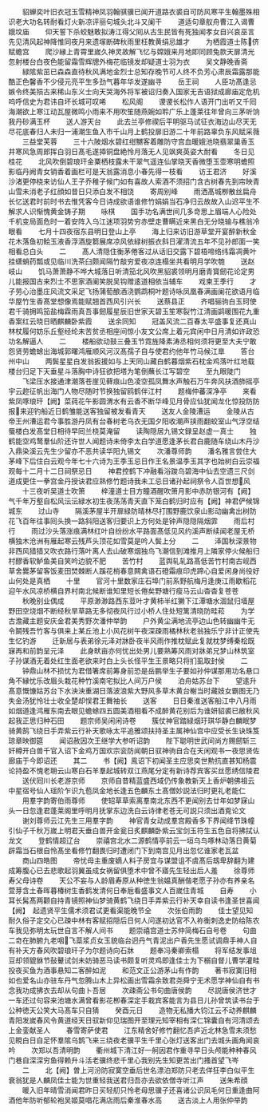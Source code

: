 <!-- { "loadSidebar": true } -->
　　貂蝉奕叶旧衣冠玉雪精神凤羽翰骐骥已闻开道路衣裘自可防风寒平生翰墨殊相识老大功名转耐看灯火新凉评丽句城头北斗又阑干
　　道适句章舣舟曹江入谒曹娥坟庙
　　仰天誓下杀蛟魅敢拟涛江得父囘从古生民皆有死独闻孝女自兴哀巫言先见清风起神降惟同夜月来遗塜断碑秋雨里枉教黄绢忌雄才
　　为栖霞道士陈侪赋蟾宫
　　爬沙縁上青霄里嵗久神灵故解飞忆与嫦娥来月地即同顾兔款天扉清光忽射楼台白夜色能留霜雪辉牕外梅花临镜发却疑道士羽为衣
　　吴文静晚香斋
　　緑隂紫茁已森森直待秋风满地金烈士总知存晚节可人终不负芳心肃辰霜露那能酷正色馨香不少侵元亮平生多劲气暮年华发遂幽寻
　　岳王祠
　　人臣功髙逢忌嫉令终美殒古来稀山东义士向天哭海外将军被诏归奏入国家无吉语狱成廊庙定危机呜呼信史为君讳自坏长城可叹唏
　　松风阁
　　谡谡长松作人语开门出听又千囘海潮欲上寒江动瓦屋微鸣小雨来不用吹笙随燕婉如聆广乐上蓬莱往年曾向三茅听饷我丹砂满玉杯
　　送人游天台
　　此去兰亭修禊后平明驱马试征衣海边山尽天无尽花底春归人未归一浦潮生鱼入市千山月上鹤投扉旧游二十年前路辜负东风赋采薇
　　三益堂芙蓉
　　三十六陂烟水碧红绀嬲客着雕防守宫血暖娥池晓翡翠巢香玉井寒风急周郎挥白羽日髙毛遂揷铜盘絶怜月落无人见飒爽英姿大耐看
　　冬日见桂花
　　北风吹倒碧琅玕金粟栖枝露未干翠气遥连仙掌晓天香微堕玉壶寒明蟾照影临丹阙青女销香着画栏可是天翁露消息小春先得一枝看
　　访王君济
　　好溪沙渚更停桡来访仙人王子乔稚子候门如有喜故人索酒不须招门含古树春先到帘映青山雪未消老子红顔如昔日只添白发不相饶
　　寄周别峰
　　雨洒髙城栁散丝扁舟长忆送君时前时书去惟凭客今日诗成欲语谁修竹娟娟当石净归云故故入山迟平生不解求人识惭愧黄金铸子期
　　咏棋
　　国手功名满世间几多竒思上眉端人心险处千机变局面危时一着安阵入乌江迷项羽势穷赤壁走曹瞒近来黑白无分晓输与樵翁冷眼看
　　七月十四夜宿东县明日登山上亭
　　海上归来访旧游草堂开宴醉新秋金花木落鱼初鲙玉液香浮酒旋篘展席凉风依緑树振衣斜日濯清流五年不见孙郎面一笑相看总白头
　　二
　　髙人清隠住衡茅倦客过从话旧交露下碧梧啼络纬霜凋黄叶挂蟏蛸药瓢或见临川洗茶臼颇闻隔竹敲穷爱夜凉连榻坐共看明月学吹匏
　　送赵岐山
　　饥马萧萧静不哗大城落日听清笳北风吹黑貂裘领明月磨青寳劒花论定男儿能报国古来烈士不思家酒阑笑脱吴钩赠逺道相依当辅车
　　戏柬王季行
　　才子劳心治墨庄风流文采足飞扬蒲萄酿酒浇鹦鹉桐叶题诗咏凤凰春满画阑花欲语月临华屋竹生香髙堂想像焉能赋翘首西风引兴长
　　送蔡县正
　　齐唱骊驹白玉珂使君千骑拥鸣笳盐梅霖雨真吾事劒履星辰旧世家天碧玉笙寒裂竹江清画鹢暖围花九重香案红云晓日晒麒麟卧紫霞
　　送余同知
　　冠盖风流二百春太平盛事复还真山林杖履何妨乐丘壑经纶未苦贫丞相座间惊小友文公席上着元宾闲中日月清如许政恐功名解逼人
　　二
　　楼船欲动鼓三叠玉节霓旌降素涛丞相何须将更至大夫宁敢怨贤劳蟾蜍出海城郭曙鸿雁顺风河汉髙孺子自与使君约他年竹马候江臯
　　答台州中山
　　两鬓星星白发翁扳援如与上天同山藏白鹤暮烟紫石枕金鸡落叶红地载楼台归足下天垂星斗落胸中诗狂欲把塔为笔倒蘸长江写碧空
　　至九眼陡门
　　飞梁压水接通津潮落苍崖见藓痕山色凌空孤凤舞水声触石万牛奔风扶酒斾摇亭宇云趂征帆出海门人物尽随时节换独留鸥鹤伴江村
　　题梅仲蕃深净亭
　　来看紫凤啄琅玕【阙】菜莼花午影圆渭水有云香不断华峰见月骨应仙犹闻龙化惊投防防报来迎钓船近日鹤雏能送客独留被发看青天
　　送友人金陵漕运
　　金陵从古帝王州漕运君今事胜游丹凤有台春树老乌衣无国夕阳收潮声挟雨翻蛟室山气浮空结蜃楼白发髙堂日相待早囘兰桡莫淹留
　　读陶隠居九锡文録呈赵虚一真士
　　独鹤能空鸡鹜羣仙阶还许世人闻题诗未倚李太白学道愿逢茅长君白鹿随车绕山木丹沙入鼎染溪云先生少留亦不恶共读华阳九锡文
　　次潘尊师韵
　　潘名雅言尝住大茅峰下后住白云观今年七十六诗为王季玉忌日作王名景温季玉其字也始树白云崇福观每十二月十二日祠祭忌日
　　神君控鹤下冲融看浴踆乌碧海中仙去空遗三尺剑道成更住一拳宫金丹授诀君应熟修竹题诗我未工忌日诸孙起祠祭令人百世想风
　　十三夜听吴道士吹箫
　　梓潼道士目方瞳酒醒吹箫月影中赤防银河有【阙】气千年万壑自松风沄沄緑水初生夜荡荡青天直下笼白鹤归时应有【阙】神君俨候锦城东
　　过山寺
　　隔溪茅屋半开扉緑防晴林尽打围野鹿饮泉山影动幽禽出树防花飞百年往事囘头换一路斜阳送客归要识上方何处是钟声隠隠隔烟霏
　　雨后村行
　　雨过沙头落涨痕满林红叶自纷纷水平路面髙低见风约溪声断续闻老屋无桥横独木沧洲有雁起寒云残芦头顶花如雪莫是吟人鬓上分
　　二
　　泽国秋深景物非西风猎猎又吹衣路行落叶离人去山破寒烟独鸟飞潮信到滩推月上隣家停火候船归村醪香软鲈鱼美自笑吟边貌不肥
　　苦竹村
　　蓝舆轧轧路髙低苦竹村南古岘西草舍爨茅留客饭麦田焚棘断人蹊花梢春意闗禽语石磴霜痕印虎蹄心自爱闲身尚役好山何处是真栖
　　十里
　　官河十里数家庄石埠门前系野航梅月逢庚江雨歇稻花迎午水风凉桥横自界村南北候断谁知里短长倦矣野塘行瘦马云山杳杳复苍苍
　　秋晚别业偶成
　　平原渺渺路西东荳叶才黄柿半红獭下江潭塘水涸鼠归墙屋野田空烧烟不断经秋旱草路无多彻夜风行过小桥人住处短篱清晓防畦菘
　　为学古澹藏主题安庆金君美秀野次潘仲举韵
　　户外黄尘满地流亭边山色转幽幽牛无令鬬残吾竹客与俱来上某丘池上小风花树午夜深疎雨橘林秋老翁独乐宁非计正使先生忆钓游
　　迁新居与表弟徐元泽对牀卧夜半风雨作推枕赋此复就枕梦缚秦桧既寐再和前韵呈元泽
　　此身畎亩亦何忧出处男儿要熟筹风雨对牀弟兄梦山林筑室子孙谋酒无着处红生面老欲来时白上头长怪平生王景略只将扪虱取封侯
　　二
　　钟鼎山林不损忧为君借箸席前筹身前恐是岳鹏举生子要如孙仲谋那用功名悬口角不縁忧乐改眉头栽花种竹溪南宅拟比人间万户侯
　　泊舟姑苏台下
　　望逺升髙意慨慷姑苏台下水泱泱重湖日落波浪紫大野风多草木黄台榭当时藏妓女霸图无乃失金汤犹怜壮士收全楚却悮君王舞袖长
　　送客
　　日日秦淮送客船江中八月雨如烟道逢鸿雁东南去眼见蟾蜍四五圆美酒相看不成醉黄花别后为谁妍貂裘已敝秋风起我正思归种石田
　　题宗师吴闲闲诗卷
　　簇仗神官踏緑烟玗琪华静白麟眠梦骑黄鹄飞绕日手弄紫云行补天歌咏太平追雅颂扶持圣主属神仙宫中应受长生诀珠笈琼章映御筵
　　闻诏赦因次王继学大参听诏韵
　　陛下聪明世武间尚方赐劒斩三奸樽开白兽千官入诏下金鸡万国欢宗衮防闻朝日驭神驹自合在天闲观书一夜思贤佐廊庙于今即诏还
　　其二
　　书【阙】鳯诏下初闻圣主应思奕世勲抗直甚知杨震论持盈不愧老耼云山寒白石羊羣起城转双江燕尾分定有新诗荐宾客买丝愿绣信陵君
　　送伏囘川长老游京师
　　京师自昔精蓝盛西域仍传象教新天上香炉朝佛祖云中星宿号仙人瑶阶乍识九苞凤金地长逢五色麟东土髙僧妙説法归时更礼老能仁
　　用羣字韵寄伯雨尊师
　　使轺草草索离羣南北东西不更闻别去廿年如梦寐山头一日忽逢君蓬莱阁里呼明月抚掌东边洗白云诗律老苍无可説只须出酒覔论文
　　谢刘尊师云江先生三用羣字韵
　　神官青女动成羣宫殿香多下界闻绛节珠幢引仙子千秋万嵗上明君天垂白兽开金瓮日炙麒麟卧紫云宝剑玉符生五色自将拂拭认龙文
　　登鹤情超辽台
　　崇禧宫北水二源鹤情亭前云一垣乌鸟啄林动落日黄菊辟霜当石根自怜髙坐看修竹翻畏归时遭闭门下到南宫见月出忽忆谁家老瓦盆
　　商山四皓图
　　帝忧母主重废嫡人料子房宜与谋盟诅不虞髙后刼卑辞翻为建成筹腹心已去悲歌起羽翼虽成女祸留俱堕术中曾不寤先生轻出后人羞
　　徐尊师寿父母诗卷
　　天公不妄与人龄眉寿原从种徳生翁媪真酬偕老愿子孙亦有养亲名萱芽含土春晖暮椿树生香鹤发清何日奉巵看盛事文人百嵗住青城
　　自寿
　　小耳长髯髙两颧自持青镜照神仙梦骑黄鹤飞绕日手弄紫云行补天幸自读书逢圣世喜闻【阙】　起遗贤平生儒术须君试更看渠能晚节全
　　次张伯雨韵
　　佳士望见知耐久俗子定交心已疎中林有客赋招隠后日何人问遂初达官不入祢衡刺逸史防给陈农车我见弥明太玩世自言不解人间书
　　题崇禧宫道士苏仲简梅石自号卷
　　句曲二竒在肺腑九老咽飞蘂浆贞女玉貌临台迥丹气青泥出户香先生愿试调鼎手神人自有补天方春风吹碧琅玕子为尔题诗向石牀
　　题奉冯秦卿索榻
　　将军结发事俎豆却领貔貅节鼔鼙试剑未妨骑恶马读书颇复听灵鸡即逢佳士为下榒自督儿曹学灌畦投夜买鱼为酒事悬知二客醉如泥
　　和范文正公游茅山有作韵
　　著书寂寞旧相如也爱名山亦驻车丹气忽腾山木上异松画出雪霜余致君尧舜宁无术愿学神仙自有书念我功成拂衣去却从句曲卜吾居
　　次疎斋公书句曲唐侯韵
　　尽説唐侯济世才一车还过句容来池塘水满曾看影花栁春深定手栽宾客能言为县日儿孙曾筑读书台于公种徳天公笑大马髙车只自猜
　　癸酉元日
　　造物无私播大钧江云不动养麒麟青阳发嵗春风令黄道经天日驭新仰见瑞图开至理元知宰相有深仁锦囊自有河清颂去上金銮献圣人
　　春雪寄萨使君
　　江东精舍好修竹翻忆吾庐近北林急雪未须愁见睍白日自足怀羣隂乌鹊飞来三绕夜老骥平生千里心张灯送客出门去城头画角闻哀吟
　　次郑以吾清明韵
　　衢州城下清江好一舸因君作重寻早日头颅能种种春风门巷自深深穷鱼得赖升斗活老骥终悲千里心我别先生知更苦出门搔首望飞岑
　　二
　　北【阙】曽上河汾防寂寞空垂后世名漂泊郑防只老去佯狂李白似平生衰翁犹是人麟凤佳士能为世重轻我送君归吾亦去欲依僧寺听江声
　　送朱希顔
　　暖入旧年晴雪消闻君昨日买轻舠只怜老母思骥子还喜诸公识凤毛何日重逢曲阿酒他年防听郁轮袍吴姬莫唱花满店雨后秦淮春水高
　　送古淡上人用张仲举韵
